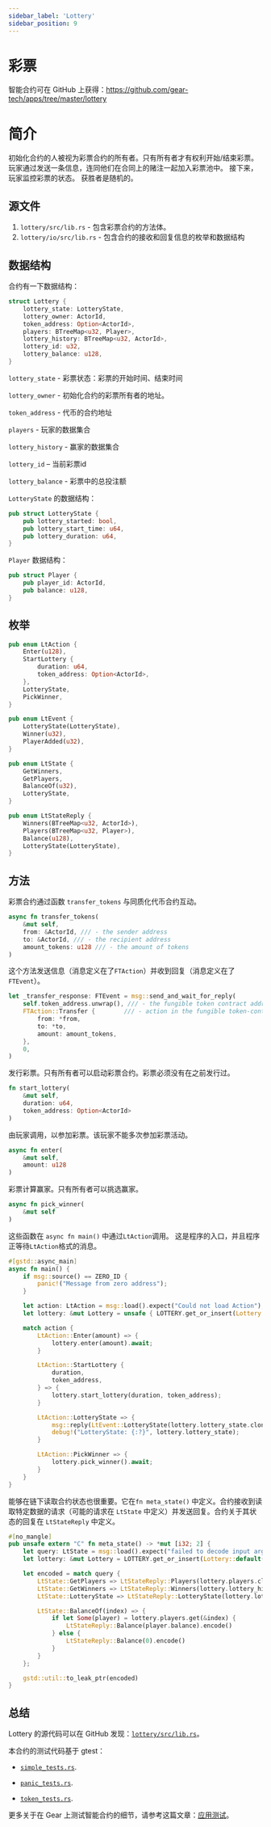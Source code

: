 ```yaml
---
sidebar_label: 'Lottery'
sidebar_position: 9
---
```


# 彩票

智能合约可在 GitHub 上获得：https://github.com/gear-tech/apps/tree/master/lottery

# 简介

初始化合约的人被视为彩票合约的所有者。只有所有者才有权利开始/结束彩票。
玩家通过发送一条信息，连同他们在合同上的赌注一起加入彩票池中。
接下来，玩家监控彩票的状态。
获胜者是随机的。

## 源文件

1. `lottery/src/lib.rs` - 包含彩票合约的方法体。
2. `lottery/io/src/lib.rs` - 包含合约的接收和回复信息的枚举和数据结构

## 数据结构

合约有一下数据结构：

```rust
struct Lottery {
    lottery_state: LotteryState,
    lottery_owner: ActorId,
    token_address: Option<ActorId>,
    players: BTreeMap<u32, Player>,
    lottery_history: BTreeMap<u32, ActorId>,
    lottery_id: u32,
    lottery_balance: u128,
}
```

`lottery_state` - 彩票状态：彩票的开始时间、结束时间

`lottery_owner` - 初始化合约的彩票所有者的地址。

`token_address` - 代币的合约地址

`players` - 玩家的数据集合

`lottery_history` - 赢家的数据集合

`lottery_id` – 当前彩票id

`lottery_balance` - 彩票中的总投注额



`LotteryState` 的数据结构：

```rust
pub struct LotteryState {
    pub lottery_started: bool,
    pub lottery_start_time: u64,
    pub lottery_duration: u64,
}
```

`Player` 数据结构：

```rust
pub struct Player {
    pub player_id: ActorId,
    pub balance: u128,
}
```

## 枚举

```rust
pub enum LtAction {
    Enter(u128),
    StartLottery {
        duration: u64,
        token_address: Option<ActorId>,
    },
    LotteryState,
    PickWinner,
}

pub enum LtEvent {
    LotteryState(LotteryState),
    Winner(u32),
    PlayerAdded(u32),
}

pub enum LtState {
    GetWinners,
    GetPlayers,
    BalanceOf(u32),
    LotteryState,
}

pub enum LtStateReply {
    Winners(BTreeMap<u32, ActorId>),
    Players(BTreeMap<u32, Player>),
    Balance(u128),
    LotteryState(LotteryState),
}
```

## 方法

彩票合约通过函数 `transfer_tokens` 与同质化代币合约互动。

```rust
async fn transfer_tokens(
	&mut self,
	from: &ActorId, /// - the sender address
	to: &ActorId, /// - the recipient address
	amount_tokens: u128 /// - the amount of tokens
)
```

这个方法发送信息（消息定义在了`FTAction`）并收到回复（消息定义在了 `FTEvent`）。

```rust
let _transfer_response: FTEvent = msg::send_and_wait_for_reply(
    self.token_address.unwrap(), /// - the fungible token contract address
    FTAction::Transfer {		/// - action in the fungible token-contract
        from: *from,
        to: *to,
        amount: amount_tokens,
    },
    0,
)
```

发行彩票。只有所有者可以启动彩票合约。彩票必须没有在之前发行过。

```rust
fn start_lottery(
	&mut self,
	duration: u64,
	token_address: Option<ActorId>
)
```

由玩家调用，以参加彩票。该玩家不能多次参加彩票活动。

```rust
async fn enter(
	&mut self,
	amount: u128
)
```

彩票计算赢家。只有所有者可以挑选赢家。

```rust
async fn pick_winner(
	&mut self
)
```

这些函数在 `async fn main()` 中通过`LtAction`调用。
这是程序的入口，并且程序正等待`LtAction`格式的消息。

```rust
#[gstd::async_main]
async fn main() {
    if msg::source() == ZERO_ID {
        panic!("Message from zero address");
    }

    let action: LtAction = msg::load().expect("Could not load Action");
    let lottery: &mut Lottery = unsafe { LOTTERY.get_or_insert(Lottery::default()) };

    match action {
        LtAction::Enter(amount) => {
            lottery.enter(amount).await;
        }

        LtAction::StartLottery {
            duration,
            token_address,
        } => {
            lottery.start_lottery(duration, token_address);
        }

        LtAction::LotteryState => {
            msg::reply(LtEvent::LotteryState(lottery.lottery_state.clone()), 0).unwrap();
            debug!("LotteryState: {:?}", lottery.lottery_state);
        }

        LtAction::PickWinner => {
            lottery.pick_winner().await;
        }
    }
}
```

能够在链下读取合约状态也很重要。它在`fn meta_state()` 中定义。合约接收到读取特定数据的请求（可能的请求在 `LtState` 中定义）并发送回复。合约关于其状态的回复在 `LtStateReply` 中定义。

```rust
#[no_mangle]
pub unsafe extern "C" fn meta_state() -> *mut [i32; 2] {
    let query: LtState = msg::load().expect("failed to decode input argument");
    let lottery: &mut Lottery = LOTTERY.get_or_insert(Lottery::default());

    let encoded = match query {
        LtState::GetPlayers => LtStateReply::Players(lottery.players.clone()).encode(),
        LtState::GetWinners => LtStateReply::Winners(lottery.lottery_history.clone()).encode(),
        LtState::LotteryState => LtStateReply::LotteryState(lottery.lottery_state.clone()).encode(),

        LtState::BalanceOf(index) => {
            if let Some(player) = lottery.players.get(&index) {
                LtStateReply::Balance(player.balance).encode()
            } else {
                LtStateReply::Balance(0).encode()
            }
        }
    };

    gstd::util::to_leak_ptr(encoded)
}
```

## 总结

Lottery 的源代码可以在 GitHub 发现：[`lottery/src/lib.rs`](https://github.com/gear-tech/apps/blob/master/lottery/src/lib.rs)。

本合约的测试代码基于 gtest：

- [`simple_tests.rs`](https://github.com/gear-tech/apps/blob/master/lottery/src/simple_tests.rs).

- [`panic_tests.rs`](https://github.com/gear-tech/apps/blob/master/lottery/src/panic_tests.rs).

- [`token_tests.rs`](https://github.com/gear-tech/apps/blob/master/lottery/src/token_tests.rs).

更多关于在 Gear 上测试智能合约的细节，请参考这篇文章：[应用测试](https://wiki.gear-tech.io/zh-cn/developing-contracts/testing/)。
